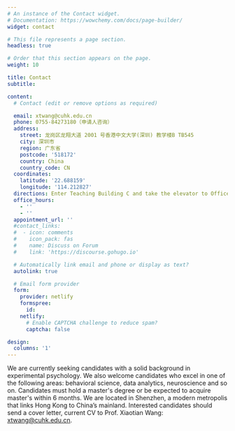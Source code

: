 ```yaml
---
# An instance of the Contact widget.
# Documentation: https://wowchemy.com/docs/page-builder/
widget: contact

# This file represents a page section.
headless: true

# Order that this section appears on the page.
weight: 10

title: Contact
subtitle:

content:
  # Contact (edit or remove options as required)

  email: xtwang@cuhk.edu.cn
  phone: 0755-84273180（申请人咨询）
  address:
    street: 龙岗区龙翔大道 2001 号香港中文大学(深圳) 教学楼B TB545
    city: 深圳市
    region: 广东省
    postcode: '518172'
    country: China
    country_code: CN
  coordinates:
    latitude: '22.688159'
    longitude: '114.212827'
  directions: Enter Teaching Building C and take the elevator to Office 545 on Floor 5
  office_hours:
    - ''
    - ''
  appointment_url: ''
  #contact_links:
  #  - icon: comments
  #    icon_pack: fas
  #    name: Discuss on Forum
  #    link: 'https://discourse.gohugo.io'

  # Automatically link email and phone or display as text?
  autolink: true

  # Email form provider
  form:
    provider: netlify
    formspree:
      id:
    netlify:
      # Enable CAPTCHA challenge to reduce spam?
      captcha: false

design:
  columns: '1'
---
```


We are currently seeking candidates with a solid background in experimental psychology. We also welcome candidates who excel in one of the following areas: behavioral science, data analytics, neuroscience and so on. Candidates must hold a master's degree or be expected to acquire master's within 6 months. 
We are located in Shenzhen, a modern metropolis that links Hong Kong to China’s mainland. Interested candidates should send a cover letter, current CV to Prof. Xiaotian Wang: xtwang@cuhk.edu.cn. 
